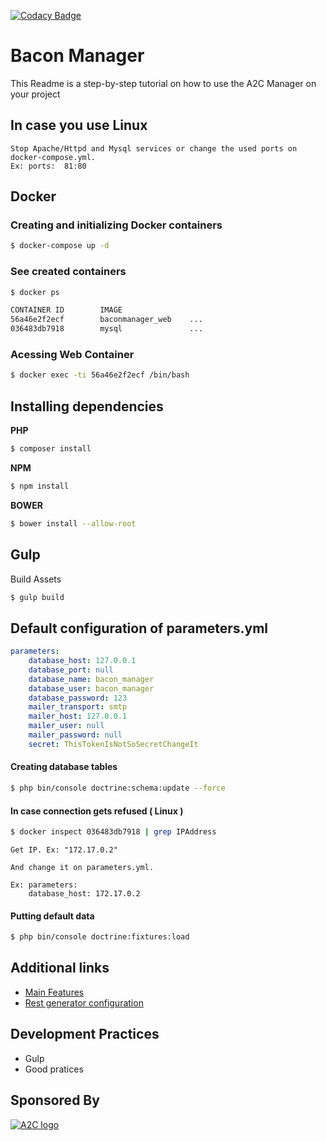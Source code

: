 [![Codacy Badge](https://api.codacy.com/project/badge/grade/0872e1d256f14bc2ba231ab9a91d5726)](https://www.codacy.com)

# Bacon Manager

This Readme is a step-by-step tutorial on how to use the A2C Manager on your project

## In case you use Linux

    Stop Apache/Httpd and Mysql services or change the used ports on docker-compose.yml. 
    Ex: ports:  81:80

## Docker

### Creating and initializing Docker containers

```bash
$ docker-compose up -d
```
### See created containers

```bash
$ docker ps

CONTAINER ID        IMAGE
56a46e2f2ecf        baconmanager_web    ...     
036483db7918        mysql               ...
```

### Acessing Web Container
```bash
$ docker exec -ti 56a46e2f2ecf /bin/bash
```

## Installing dependencies

**PHP**

```bash
$ composer install
```
**NPM**

```bash
$ npm install
```
**BOWER**

```bash
$ bower install --allow-root
```

## Gulp

Build Assets

```bash
$ gulp build
```

## Default configuration of parameters.yml
```yaml
parameters:
    database_host: 127.0.0.1
    database_port: null
    database_name: bacon_manager
    database_user: bacon_manager
    database_password: 123
    mailer_transport: smtp
    mailer_host: 127.0.0.1
    mailer_user: null
    mailer_password: null
    secret: ThisTokenIsNotSoSecretChangeIt
```
    

#### Creating database tables

```bash
$ php bin/console doctrine:schema:update --force
```   

#### In case connection gets refused ( Linux )

```bash
$ docker inspect 036483db7918 | grep IPAddress
``` 
   
    Get IP. Ex: "172.17.0.2"

    And change it on parameters.yml. 

    Ex: parameters:
        database_host: 172.17.0.2

#### Putting default data
```bash
$ php bin/console doctrine:fixtures:load
```
    
## Additional links

- [Main Features](https://github.com/a2c/bacon-manager/wiki/Features)
- [Rest generator configuration](https://github.com/a2c/bacon-manager/wiki/Rest)

## Development Practices
 - Gulp
 - Good pratices

## Sponsored By

[![A2C logo](http://www.a2c.com.br/assinatura_2014/images/logo_assinatura.jpg)](http://www.a2c.com.br)
